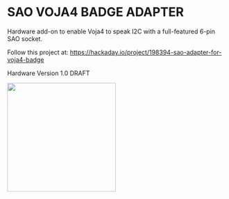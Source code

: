 # SAO VOJA4 BADGE ADAPTER

Hardware add-on to enable Voja4 to speak I2C with a full-featured 6-pin SAO socket.

Follow this project at: https://hackaday.io/project/198394-sao-adapter-for-voja4-badge

Hardware Version 1.0 DRAFT

<img src="Images/SAO VOJA4 ADAPTER V1 Render Front" height="250">

